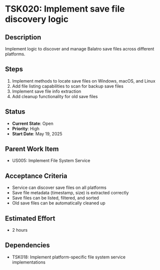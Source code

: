 # TSK020: Implement save file discovery logic

## Description
Implement logic to discover and manage Balatro save files across different platforms.

## Steps
1. Implement methods to locate save files on Windows, macOS, and Linux
2. Add file listing capabilities to scan for backup save files
3. Implement save file info extraction
4. Add cleanup functionality for old save files

## Status
- **Current State**: Open
- **Priority**: High
- **Start Date**: May 19, 2025

## Parent Work Item
- US005: Implement File System Service

## Acceptance Criteria
- Service can discover save files on all platforms
- Save file metadata (timestamp, size) is extracted correctly
- Save files can be listed, filtered, and sorted
- Old save files can be automatically cleaned up

## Estimated Effort
- 2 hours

## Dependencies
- TSK018: Implement platform-specific file system service implementations
